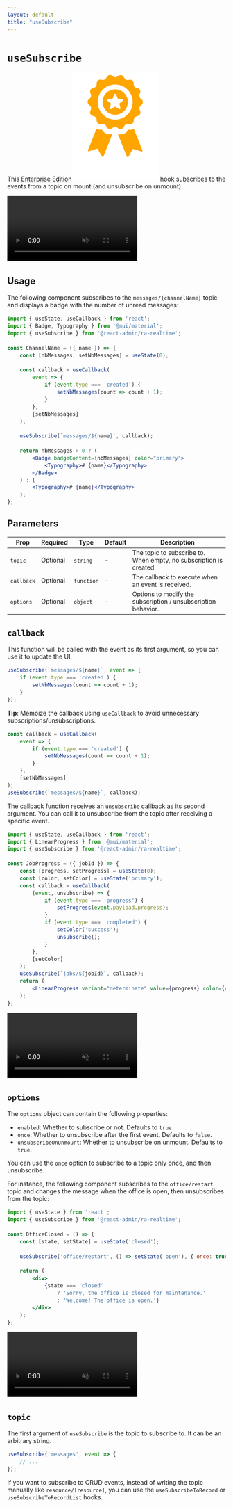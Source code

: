 ```yaml
---
layout: default
title: "useSubscribe"
---
```


# `useSubscribe`

This [Enterprise Edition](https://marmelab.com/ra-enterprise)<img class="icon" src="./img/premium.svg" /> hook subscribes to the events from a topic on mount (and unsubscribe on unmount).

<video controls autoplay muted loop>
  <source src="./img/useSubscribe.webm" type="video/webm"/>
  Your browser does not support the video tag.
</video>


## Usage

The following component subscribes to the `messages/{channelName}` topic and displays a badge with the number of unread messages:

```jsx
import { useState, useCallback } from 'react';
import { Badge, Typography } from '@mui/material';
import { useSubscribe } from '@react-admin/ra-realtime';

const ChannelName = ({ name }) => {
    const [nbMessages, setNbMessages] = useState(0);

    const callback = useCallback(
        event => {
            if (event.type === 'created') {
                setNbMessages(count => count + 1);
            }
        },
        [setNbMessages]
    );

    useSubscribe(`messages/${name}`, callback);

    return nbMessages > 0 ? (
        <Badge badgeContent={nbMessages} color="primary">
            <Typography># {name}</Typography>
        </Badge>
    ) : (
        <Typography># {name}</Typography>
    );
};
```

## Parameters

| Prop       | Required | Type       | Default | Description                                                        |
| ---------- | -------- | ---------- | ------- | ------------------------------------------------------------------ |
| `topic`    | Optional | `string`   | -       | The topic to subscribe to. When empty, no subscription is created. |
| `callback` | Optional | `function` | -       | The callback to execute when an event is received.                 |
| `options`  | Optional | `object`   | -       | Options to modify the subscription / unsubscription behavior.      |

## `callback`

This function will be called with the event as its first argument, so you can use it to update the UI.

```jsx
useSubscribe(`messages/${name}`, event => {
    if (event.type === 'created') {
        setNbMessages(count => count + 1);
    }
});
```

**Tip**: Memoize the callback using `useCallback` to avoid unnecessary subscriptions/unsubscriptions.

```jsx
const callback = useCallback(
    event => {
        if (event.type === 'created') {
            setNbMessages(count => count + 1);
        }
    },
    [setNbMessages]
);
useSubscribe(`messages/${name}`, callback);
```

The callback function receives an `unsubscribe` callback as its second argument. You can call it to unsubscribe from the topic after receiving a specific event.

```jsx
import { useState, useCallback } from 'react';
import { LinearProgress } from '@mui/material';
import { useSubscribe } from '@react-admin/ra-realtime';

const JobProgress = ({ jobId }) => {
    const [progress, setProgress] = useState(0);
    const [color, setColor] = useState('primary');
    const callback = useCallback(
        (event, unsubscribe) => {
            if (event.type === 'progress') {
                setProgress(event.payload.progress);
            }
            if (event.type === 'completed') {
                setColor('success');
                unsubscribe();
            }
        },
        [setColor]
    );
    useSubscribe(`jobs/${jobId}`, callback);
    return (
        <LinearProgress variant="determinate" value={progress} color={color} />
    );
};
```

<video controls autoplay muted loop>
  <source src="./img/useSubscribeUnsubscribe.webm" type="video/webm"/>
  Your browser does not support the video tag.
</video>


## `options`

The `options` object can contain the following properties:

-   `enabled`: Whether to subscribe or not. Defaults to `true`
-   `once`: Whether to unsubscribe after the first event. Defaults to `false`.
-   `unsubscribeOnUnmount`: Whether to unsubscribe on unmount. Defaults to `true`.

You can use the `once` option to subscribe to a topic only once, and then unsubscribe.

For instance, the following component subscribes to the `office/restart` topic and changes the message when the office is open, then unsubscribes from the topic:

```jsx
import { useState } from 'react';
import { useSubscribe } from '@react-admin/ra-realtime';

const OfficeClosed = () => {
    const [state, setState] = useState('closed');

    useSubscribe('office/restart', () => setState('open'), { once: true });

    return (
        <div>
            {state === 'closed'
                ? 'Sorry, the office is closed for maintenance.'
                : 'Welcome! The office is open.'}
        </div>
    );
};
```

<video controls autoplay muted loop>
  <source src="./img/useSubscribeOnce.webm" type="video/webm"/>
  Your browser does not support the video tag.
</video>


## `topic`

The first argument of `useSubscribe` is the topic to subscribe to. It can be an arbitrary string.

```jsx
useSubscribe('messages', event => {
    // ...
});
```

If you want to subscribe to CRUD events, instead of writing the topic manually like `resource/[resource]`, you can use the `useSubscribeToRecord` or `useSubscribeToRecordList` hooks.